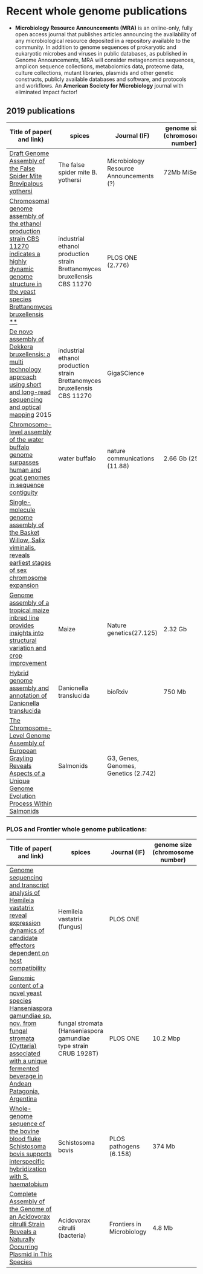 # Recent whole genome publications

* **Microbiology Resource Announcements (MRA)**  is an online-only, fully open access journal that publishes articles announcing the availability of any microbiological resource deposited in a repository available to the community. In addition to genome sequences of prokaryotic and eukaryotic microbes and viruses in public databases, as published in Genome Announcements, MRA will consider metagenomics sequences, amplicon sequence collections, metabolomics data, proteome data, culture collections, mutant libraries, plasmids and other genetic constructs, publicly available databases and software, and protocols and workflows. An **American Society for Microbiology** journal with eliminated Impact factor!


## 2019 publications

|  Title of paper( and link)| spices | Journal (IF) | genome size (chromosome number) | assembler| wet lab followup | quality of assembly |
| --- | --- | --- |  --- | --- | --- | --- |
| [Draft Genome Assembly of the False Spider Mite Brevipalpus yothersi](https://mra.asm.org/content/8/6/e01563-18.full) | The false spider mite B. yothersi | Microbiology Resource Announcements (?) | 72Mb MiSeq| Newbler 2.9.1/SSpace 2.0| no |  |
| [Chromosomal genome assembly of the ethanol production strain CBS 11270 indicates a highly dynamic genome structure in the yeast species Brettanomyces bruxellensis ** ](https://journals.plos.org/plosone/article?id=10.1371/journal.pone.0215077) | industrial ethanol production strain Brettanomyces bruxellensis CBS 11270| PLOS ONE (2.776)|  | See bellow|  |
| [De novo assembly of Dekkera bruxellensis: a multi technology approach using short and long-read sequencing and optical mapping](https://academic.oup.com/gigascience/article/4/1/s13742-015-0094-1/2707783) 2015 |  industrial ethanol production strain Brettanomyces bruxellensis CBS 11270 | GigaSCience |  | NouGAT protocol | yes, separate paper| |
| [Chromosome-level assembly of the water buffalo genome surpasses human and goat genomes in sequence contiguity](https://www.nature.com/articles/s41467-018-08260-0)| water buffalo | nature communications (11.88) | 2.66 Gb (25) | diploid FALCON-Unzip| no |  haplotig N50=0.394 MD, longest haplotig= 2.77 Mb|
| [Single-molecule genome assembly of the Basket Willow, Salix viminalis, reveals earliest stages of sex chromosome expansion](https://www.biorxiv.org/content/10.1101/589804v1.full)| | |  | | | |  
|[Genome assembly of a tropical maize inbred line provides insights into structural variation and crop improvement](https://www.nature.com/articles/s41588-019-0427-6)| Maize| Nature genetics(27.125) | 2.32 Gb |FALCON | no | contig N50 =15.78 Mb |
|[Hybrid genome assembly and annotation of Danionella translucida](https://www.biorxiv.org/content/10.1101/539692v2.abstract)| Danionella translucida| bioRxiv | 750 Mb | Macurca | no |  N50 =341kb |
| [The Chromosome-Level Genome Assembly of European Grayling Reveals Aspects of a Unique Genome Evolution Process Within Salmonids](https://www.g3journal.org/content/9/5/1283.full)| Salmonids | G3, Genes, Genomes, Genetics (2.742) | | Canu |  no| N50=390kb|  


### PLOS and Frontier whole genome publications:

|  Title of paper( and link)| spices | Journal (IF) | genome size (chromosome number) | assembler| wet lab followup | quality of assembly |
| --- | --- | --- |  --- | --- | --- | --- |
|[Genome sequencing and transcript analysis of Hemileia vastatrix reveal expression dynamics of candidate effectors dependent on host compatibility](https://journals.plos.org/plosone/article/file?id=10.1371/journal.pone.0215598&type=printable) | Hemileia vastatrix (fungus)| PLOS ONE|  | SOAP/HGAP/CLC hybrid| no | N50=9.9 kb|
|[Genomic content of a novel yeast species Hanseniaspora gamundiae sp. nov. from fungal stromata (Cyttaria) associated with a unique fermented beverage in Andean Patagonia, Argentina](https://journals.plos.org/plosone/article?id=10.1371/journal.pone.0210792)| fungal stromata (Hanseniaspora gamundiae type strain CRUB 1928T) | PLOS ONE | 10.2 Mbp| Spade | no|  N50=63 kb|
|[Whole-genome sequence of the bovine blood fluke Schistosoma bovis supports interspecific hybridization with S. haematobium](https://journals.plos.org/plospathogens/article?id=10.1371/journal.ppat.1007513) |Schistosoma bovis  | PLOS pathogens (6.158) |  374 Mb | SOAPdenovo2 | no| N50=203kb|
|[Complete Assembly of the Genome of an Acidovorax citrulli Strain Reveals a Naturally Occurring Plasmid in This Species](https://www.frontiersin.org/articles/10.3389/fmicb.2019.01400/full) |  Acidovorax citrulli  (bacteria) | Frontiers in Microbiology| 4.8 Mb| Canu| no |N50 = 19 kb|
